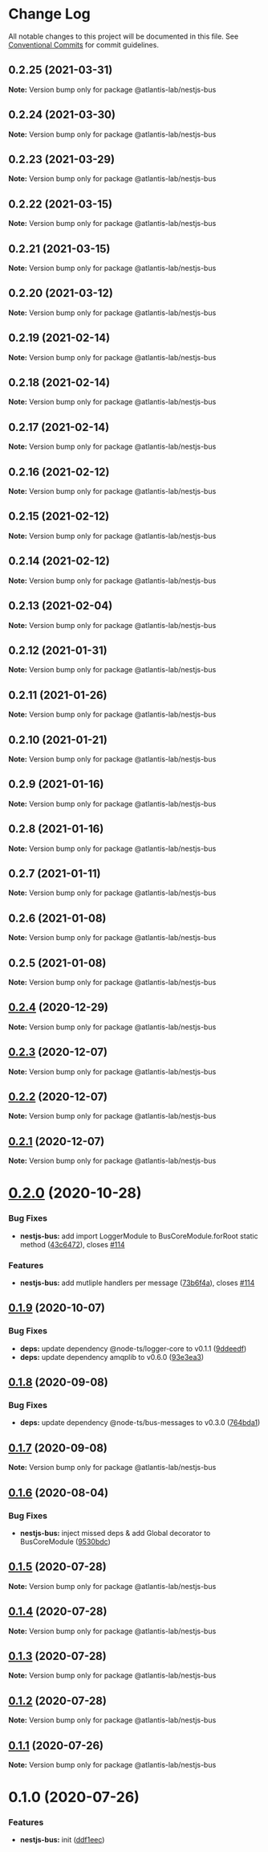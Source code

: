 # Change Log

All notable changes to this project will be documented in this file.
See [Conventional Commits](https://conventionalcommits.org) for commit guidelines.

## 0.2.25 (2021-03-31)

**Note:** Version bump only for package @atlantis-lab/nestjs-bus





## 0.2.24 (2021-03-30)

**Note:** Version bump only for package @atlantis-lab/nestjs-bus





## 0.2.23 (2021-03-29)

**Note:** Version bump only for package @atlantis-lab/nestjs-bus





## 0.2.22 (2021-03-15)

**Note:** Version bump only for package @atlantis-lab/nestjs-bus

## 0.2.21 (2021-03-15)

**Note:** Version bump only for package @atlantis-lab/nestjs-bus

## 0.2.20 (2021-03-12)

**Note:** Version bump only for package @atlantis-lab/nestjs-bus

## 0.2.19 (2021-02-14)

**Note:** Version bump only for package @atlantis-lab/nestjs-bus

## 0.2.18 (2021-02-14)

**Note:** Version bump only for package @atlantis-lab/nestjs-bus

## 0.2.17 (2021-02-14)

**Note:** Version bump only for package @atlantis-lab/nestjs-bus

## 0.2.16 (2021-02-12)

**Note:** Version bump only for package @atlantis-lab/nestjs-bus

## 0.2.15 (2021-02-12)

**Note:** Version bump only for package @atlantis-lab/nestjs-bus

## 0.2.14 (2021-02-12)

**Note:** Version bump only for package @atlantis-lab/nestjs-bus

## 0.2.13 (2021-02-04)

**Note:** Version bump only for package @atlantis-lab/nestjs-bus

## 0.2.12 (2021-01-31)

**Note:** Version bump only for package @atlantis-lab/nestjs-bus

## 0.2.11 (2021-01-26)

**Note:** Version bump only for package @atlantis-lab/nestjs-bus

## 0.2.10 (2021-01-21)

**Note:** Version bump only for package @atlantis-lab/nestjs-bus

## 0.2.9 (2021-01-16)

**Note:** Version bump only for package @atlantis-lab/nestjs-bus

## 0.2.8 (2021-01-16)

**Note:** Version bump only for package @atlantis-lab/nestjs-bus

## 0.2.7 (2021-01-11)

**Note:** Version bump only for package @atlantis-lab/nestjs-bus

## 0.2.6 (2021-01-08)

**Note:** Version bump only for package @atlantis-lab/nestjs-bus

## 0.2.5 (2021-01-08)

**Note:** Version bump only for package @atlantis-lab/nestjs-bus

## [0.2.4](https://github.com/Atlantis-Lab/nestjs/compare/@atlantis-lab/nestjs-bus@0.2.3...@atlantis-lab/nestjs-bus@0.2.4) (2020-12-29)

**Note:** Version bump only for package @atlantis-lab/nestjs-bus

## [0.2.3](https://github.com/Atlantis-Lab/nestjs/compare/@atlantis-lab/nestjs-bus@0.2.2...@atlantis-lab/nestjs-bus@0.2.3) (2020-12-07)

**Note:** Version bump only for package @atlantis-lab/nestjs-bus

## [0.2.2](https://github.com/Atlantis-Lab/nestjs/compare/@atlantis-lab/nestjs-bus@0.2.1...@atlantis-lab/nestjs-bus@0.2.2) (2020-12-07)

**Note:** Version bump only for package @atlantis-lab/nestjs-bus

## [0.2.1](https://github.com/Atlantis-Lab/nestjs/compare/@atlantis-lab/nestjs-bus@0.2.0...@atlantis-lab/nestjs-bus@0.2.1) (2020-12-07)

**Note:** Version bump only for package @atlantis-lab/nestjs-bus

# [0.2.0](https://github.com/Atlantis-Lab/nestjs/compare/@atlantis-lab/nestjs-bus@0.1.9...@atlantis-lab/nestjs-bus@0.2.0) (2020-10-28)

### Bug Fixes

- **nestjs-bus:** add import LoggerModule to BusCoreModule.forRoot static method ([43c6472](https://github.com/Atlantis-Lab/nestjs/commit/43c6472abf599ee5b34b30ce5cccee0099e0e519)), closes [#114](https://github.com/Atlantis-Lab/nestjs/issues/114)

### Features

- **nestjs-bus:** add mutliple handlers per message ([73b6f4a](https://github.com/Atlantis-Lab/nestjs/commit/73b6f4a0bc8267ded46b61de53070aa4c754ce41)), closes [#114](https://github.com/Atlantis-Lab/nestjs/issues/114)

## [0.1.9](https://github.com/Atlantis-Lab/nestjs/compare/@atlantis-lab/nestjs-bus@0.1.8...@atlantis-lab/nestjs-bus@0.1.9) (2020-10-07)

### Bug Fixes

- **deps:** update dependency @node-ts/logger-core to v0.1.1 ([9ddeedf](https://github.com/Atlantis-Lab/nestjs/commit/9ddeedf59e0f0c3ed8630ae61950f4153e803cd3))
- **deps:** update dependency amqplib to v0.6.0 ([93e3ea3](https://github.com/Atlantis-Lab/nestjs/commit/93e3ea3fc60b2cda14625ea906eb7a00ccc8d2b5))

## [0.1.8](https://github.com/Atlantis-Lab/nestjs/compare/@atlantis-lab/nestjs-bus@0.1.7...@atlantis-lab/nestjs-bus@0.1.8) (2020-09-08)

### Bug Fixes

- **deps:** update dependency @node-ts/bus-messages to v0.3.0 ([764bda1](https://github.com/Atlantis-Lab/nestjs/commit/764bda13ab3662bf7d9980a54d357af01966ce72))

## [0.1.7](https://github.com/Atlantis-Lab/nestjs/compare/@atlantis-lab/nestjs-bus@0.1.6...@atlantis-lab/nestjs-bus@0.1.7) (2020-09-08)

**Note:** Version bump only for package @atlantis-lab/nestjs-bus

## [0.1.6](https://github.com/Atlantis-Lab/nestjs/compare/@atlantis-lab/nestjs-bus@0.1.5...@atlantis-lab/nestjs-bus@0.1.6) (2020-08-04)

### Bug Fixes

- **nestjs-bus:** inject missed deps & add Global decorator to BusCoreModule ([9530bdc](https://github.com/Atlantis-Lab/nestjs/commit/9530bdce07b0c84182e960dfeba7bea281cdc206))

## [0.1.5](https://github.com/Atlantis-Lab/nestjs/compare/@atlantis-lab/nestjs-bus@0.1.4...@atlantis-lab/nestjs-bus@0.1.5) (2020-07-28)

**Note:** Version bump only for package @atlantis-lab/nestjs-bus

## [0.1.4](https://github.com/Atlantis-Lab/nestjs/compare/@atlantis-lab/nestjs-bus@0.1.3...@atlantis-lab/nestjs-bus@0.1.4) (2020-07-28)

**Note:** Version bump only for package @atlantis-lab/nestjs-bus

## [0.1.3](https://github.com/Atlantis-Lab/nestjs/compare/@atlantis-lab/nestjs-bus@0.1.2...@atlantis-lab/nestjs-bus@0.1.3) (2020-07-28)

**Note:** Version bump only for package @atlantis-lab/nestjs-bus

## [0.1.2](https://github.com/Atlantis-Lab/nestjs/compare/@atlantis-lab/nestjs-bus@0.1.1...@atlantis-lab/nestjs-bus@0.1.2) (2020-07-28)

**Note:** Version bump only for package @atlantis-lab/nestjs-bus

## [0.1.1](https://github.com/Atlantis-Lab/nestjs/compare/@atlantis-lab/nestjs-bus@0.1.0...@atlantis-lab/nestjs-bus@0.1.1) (2020-07-26)

**Note:** Version bump only for package @atlantis-lab/nestjs-bus

# 0.1.0 (2020-07-26)

### Features

- **nestjs-bus:** init ([ddf1eec](https://github.com/Atlantis-Lab/nestjs/commit/ddf1eec22a1743e841598ad8b7ff8d18bdf2f77d))
